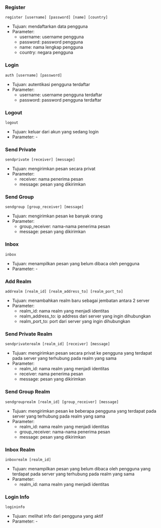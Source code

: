 ### Register

`register [username] [password] [name] [country]`

- Tujuan: mendaftarkan data pengguna
- Parameter:
  - username: username pengguna
  - password: password pengguna
  - name: nama lengkap pengguna
  - country: negara pengguna

### Login

`auth [username] [password]`

- Tujuan: autentikasi pengguna terdaftar
- Parameter:
  - username: username pengguna terdaftar
  - password: password pengguna terdaftar

### Logout

`logout`

- Tujuan: keluar dari akun yang sedang login
- Parameter: -

### Send Private

`sendprivate [receiver] [message] `

- Tujuan: mengirimkan pesan secara privat
- Parameter:
  - receiver: nama penerima pesan
  - message: pesan yang dikirimkan

### Send Group

`sendgroup [group_receiver] [message]`

- Tujuan: mengirimkan pesan ke banyak orang
- Parameter:
  - group_receiver: nama-nama penerima pesan
  - message: pesan yang dikirimkan

### Inbox

`inbox`

- Tujuan: menampilkan pesan yang belum dibaca oleh pengguna
- Parameter: -

### Add Realm

`addrealm [realm_id] [realm_address_to] [realm_port_to]`

- Tujuan: menambahkan realm baru sebagai jembatan antara 2 server
- Parameter:
  - realm_id: nama realm yang menjadi identitas
  - realm_address_to: ip address dari server yang ingin dihubungkan
  - realm_port_to: port dari server yang ingin dihubungkan

### Send Private Realm

`sendprivaterealm [realm_id] [receiver] [message]`

- Tujuan: mengirimkan pesan secara privat ke pengguna yang terdapat pada server yang terhubung pada realm yang sama
- Parameter:
  - realm_id: nama realm yang menjadi identitas
  - receiver: nama penerima pesan
  - message: pesan yang dikirimkan

### Send Group Realm

`sendgrouprealm [realm_id] [group_receiver] [message]`

- Tujuan: mengirimkan pesan ke beberapa pengguna yang terdapat pada server yang terhubung pada realm yang sama
- Parameter:
  - realm_id: nama realm yang menjadi identitas
  - group_receiver: nama-nama penerima pesan
  - message: pesan yang dikirimkan

### Inbox Realm

`inboxrealm [realm_id]`

- Tujuan: menampilkan pesan yang belum dibaca oleh pengguna yang terdapat pada server yang terhubung pada realm yang sama
- Parameter:
  - realm_id: nama realm yang menjadi identitas

### Login Info

`logininfo`

- Tujuan: melihat info dari pengguna yang aktif
- Parameter: -
